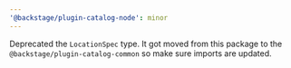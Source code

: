 ```yaml
---
'@backstage/plugin-catalog-node': minor
---
```


Deprecated the `LocationSpec` type. It got moved from this package to the `@backstage/plugin-catalog-common` so make sure imports are updated.
